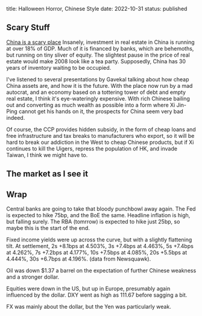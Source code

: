title: Halloween Horror, Chinese Style
date: 2022-10-31
status: published

## Scary Stuff
[China is a scary place](https://open.substack.com/pub/grahamsbenjamins/p/a-look-at-china-part-3?r=nmbt&utm_campaign=post&utm_medium=email)
Insanely, investment in real estate in China is running at over 18% of GDP. Much of it is financed by banks, which are behemoths, but running on tiny sliver of equity. 
The slightest pause in the price of real estate would make 2008 look like a tea party.
Supposedly, China has 30 years of inventory waiting to be occupied. 

I've listened to several presentations by Gavekal talking about how cheap China assets are, and how it is the future. With the place now run by a mad autocrat, and an economy based on a tottering tower of debt and empty real estate, I think it's eye-wateringly expensive.
With rich Chinese bailing out and converting as much wealth as possible into a form where Xi Jin-Ping cannot get his hands on it, the prospects for China seem very bad indeed. 

Of course, the CCP provides hidden subsidy, in the form of cheap loans and free infrastructure and tax breaks to manufacturers who export, so it will be hard to break our addiction in the West to cheap Chinese products, but if Xi continues to kill the Uigers, repress the population of   HK, and invade Taiwan, I think we might have to.

## The market as I see it

## Wrap

Central banks are going to take that bloody punchbowl away again.
The Fed is expected to hike 75bp, and the BoE the same.
Headline inflation is high, but falling surely. The RBA (tomrrow) is expected to hike just 25bp, so maybe this is the start of the end.

Fixed income yields were up across the curve, but with a slightly flattening tilt.
At settlement, 2s +8.1bps at 4.503%, 3s +7.4bps at 4.463%, 5s +7.4bps at 4.262%, 7s +7.2bps at 4.177%, 10s +7.5bps at 4.085%, 20s +5.5bps at 4.444%, 30s +6.7bps at 4.196%. (data from Newsquawk).

Oil was down $1.37 a barrel on the expectation of further Chinese weakness and a stronger dollar.

Equities were down in the US, but up in Europe, presumably again influenced by the dollar. DXY went as high as 111.67 before sagging a bit.

FX was mainly about the dollar, but the Yen was particularly weak.


